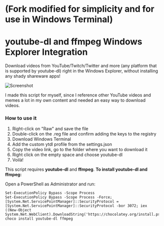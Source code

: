 # (Fork modified for simplicity and for use in Windows Terminal)

# youtube-dl and ffmpeg Windows Explorer Integration
Download videos from YouTube/Twitch/Twitter and more (any platform that is supported by youtube-dl) right in the Windows Explorer, without installing any shady shareware apps!

![Screenshot](https://user-images.githubusercontent.com/30384331/108196593-2ee3dd00-7111-11eb-955b-a2f3c29f58cc.png)

I made this script for myself, since I reference other YouTube videos and memes a lot in my own content and needed an easy way to download videos.

### How to use it
1. Right-click on "Raw" and save the file
2. Double-click on the .reg file and confirm adding the keys to the registry
3. Download Windows Terminal
4. Add the custom ytdl profile from the settings.json
5. Copy the video link, go to the folder where you want to download it
6. Right click on the empty space and choose youtube-dl
7. Voilà!

This script requires **youtube-dl** and **ffmpeg**.
**To install youtube-dl and ffmpeg:**

Open a PowerShell as Administrator and run:
```
Set-ExecutionPolicy Bypass -Scope Process
Set-ExecutionPolicy Bypass -Scope Process -Force; [System.Net.ServicePointManager]::SecurityProtocol = [System.Net.ServicePointManager]::SecurityProtocol -bor 3072; iex ((New-Object System.Net.WebClient).DownloadString('https://chocolatey.org/install.ps1'))
choco install youtube-dl ffmpeg
```
